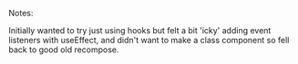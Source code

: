 Notes:

Initially wanted to try just using hooks but felt a bit 'icky' adding event listeners
with useEffect, and didn't want to make a class component so fell back to good old recompose.
